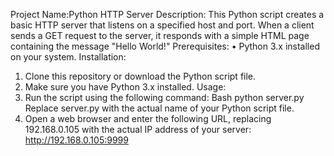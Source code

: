 Project Name:Python HTTP Server
Description: This Python script creates a basic HTTP server that listens on a specified host and port. When a client sends a GET request to the server, it responds with a simple HTML page containing the message "Hello World!"
Prerequisites:
•	Python 3.x installed on your system.
Installation:
1.	Clone this repository or download the Python script file.
2.	Make sure you have Python 3.x installed.
Usage:
1.	Run the script using the following command:
Bash
python server.py
Replace server.py with the actual name of your Python script file.   
2.	Open a web browser and enter the following URL, replacing 192.168.0.105 with the actual IP address of your server:
http://192.168.0.105:9999
